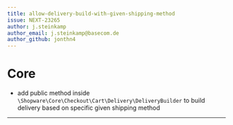```yaml
---
title: allow-delivery-build-with-given-shipping-method
issue: NEXT-23265
author: j.steinkamp
author_email: j.steinkamp@basecom.de
author_github: jonthn4
---
```

# Core
* add public method inside `\Shopware\Core\Checkout\Cart\Delivery\DeliveryBuilder` to build delivery based on specific given shipping method
___

